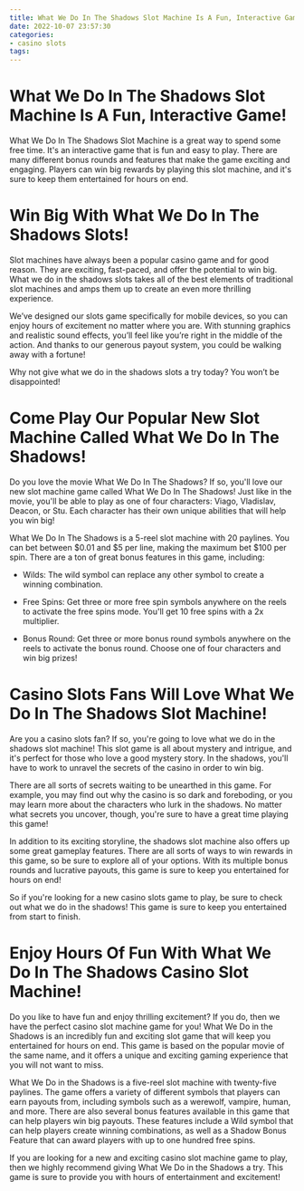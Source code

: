 ```yaml
---
title: What We Do In The Shadows Slot Machine Is A Fun, Interactive Game!
date: 2022-10-07 23:57:30
categories:
- casino slots
tags:
---
```



#  What We Do In The Shadows Slot Machine Is A Fun, Interactive Game!

What We Do In The Shadows Slot Machine is a great way to spend some free time. It's an interactive game that is fun and easy to play. There are many different bonus rounds and features that make the game exciting and engaging. Players can win big rewards by playing this slot machine, and it's sure to keep them entertained for hours on end.

#  Win Big With What We Do In The Shadows Slots!

Slot machines have always been a popular casino game and for good reason. They are exciting, fast-paced, and offer the potential to win big. What we do in the shadows slots takes all of the best elements of traditional slot machines and amps them up to create an even more thrilling experience.

We’ve designed our slots game specifically for mobile devices, so you can enjoy hours of excitement no matter where you are. With stunning graphics and realistic sound effects, you’ll feel like you’re right in the middle of the action. And thanks to our generous payout system, you could be walking away with a fortune!

Why not give what we do in the shadows slots a try today? You won’t be disappointed!

#  Come Play Our Popular New Slot Machine Called What We Do In The Shadows!

Do you love the movie What We Do In The Shadows? If so, you'll love our new slot machine game called What We Do In The Shadows! Just like in the movie, you'll be able to play as one of four characters: Viago, Vladislav, Deacon, or Stu. Each character has their own unique abilities that will help you win big!

What We Do In The Shadows is a 5-reel slot machine with 20 paylines. You can bet between $0.01 and $5 per line, making the maximum bet $100 per spin. There are a ton of great bonus features in this game, including:

* Wilds: The wild symbol can replace any other symbol to create a winning combination.

* Free Spins: Get three or more free spin symbols anywhere on the reels to activate the free spins mode. You'll get 10 free spins with a 2x multiplier.

* Bonus Round: Get three or more bonus round symbols anywhere on the reels to activate the bonus round. Choose one of four characters and win big prizes!

#  Casino Slots Fans Will Love What We Do In The Shadows Slot Machine!

Are you a casino slots fan? If so, you're going to love what we do in the shadows slot machine! This slot game is all about mystery and intrigue, and it's perfect for those who love a good mystery story. In the shadows, you'll have to work to unravel the secrets of the casino in order to win big.

There are all sorts of secrets waiting to be unearthed in this game. For example, you may find out why the casino is so dark and foreboding, or you may learn more about the characters who lurk in the shadows. No matter what secrets you uncover, though, you're sure to have a great time playing this game!

In addition to its exciting storyline, the shadows slot machine also offers up some great gameplay features. There are all sorts of ways to win rewards in this game, so be sure to explore all of your options. With its multiple bonus rounds and lucrative payouts, this game is sure to keep you entertained for hours on end!

So if you're looking for a new casino slots game to play, be sure to check out what we do in the shadows! This game is sure to keep you entertained from start to finish.

#  Enjoy Hours Of Fun With What We Do In The Shadows Casino Slot Machine!

Do you like to have fun and enjoy thrilling excitement? If you do, then we have the perfect casino slot machine game for you! What We Do in the Shadows is an incredibly fun and exciting slot game that will keep you entertained for hours on end. This game is based on the popular movie of the same name, and it offers a unique and exciting gaming experience that you will not want to miss.

What We Do in the Shadows is a five-reel slot machine with twenty-five paylines. The game offers a variety of different symbols that players can earn payouts from, including symbols such as a werewolf, vampire, human, and more. There are also several bonus features available in this game that can help players win big payouts. These features include a Wild symbol that can help players create winning combinations, as well as a Shadow Bonus Feature that can award players with up to one hundred free spins.

If you are looking for a new and exciting casino slot machine game to play, then we highly recommend giving What We Do in the Shadows a try. This game is sure to provide you with hours of entertainment and excitement!